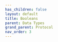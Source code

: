 ```yaml
---
has_children: false
layout: default
title: Booleans
parent: Data Types
grand_parent: Protocol
nav_order: 3
---
```


[//]: # (TODO: Write Bool docs)